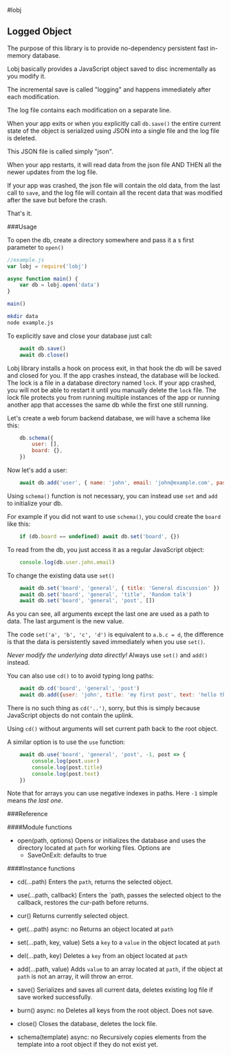 #lobj

## Logged Object

The purpose of this library is to provide no-dependency persistent fast in-memory database.

Lobj basically provides a JavaScript object saved to disc incrementally as you modify it.

The incremental save is called "logging" and happens immediately after each modification.

The log file contains each modification on a separate line.

When your app exits or when you explicitly call `db.save()` the entire current 
state of the object is serialized using JSON into a single file and the log file is deleted.

This JSON file is called simply "json".

When your app restarts, it will read data from the json file AND THEN all the newer updates
from the log file. 

If your app was crashed, the json file will contain the old data, from the last call to `save`, and the log file will contain all the recent data that was modified after the save but before the crash.

That's it.

###Usage

To open the db, create a directory somewhere and pass it a s first parameter to `open()`

```js
//example.js
var lobj = require('lobj')

async function main() {
	var db = lobj.open('data')
}

main()
```

```bash
mkdir data
node example.js
```

To explicitly save and close your database just call:
```js
	await db.save()
	await db.close()
```

Lobj library installs a hook on process exit, in that hook the db will be saved and closed for you. If the app crashes instead, the database will be locked. The lock is a file in a database directory named `lock`. If your app crashed, you will not be able to restart it until you manually delete the `lock` file. The lock file protects you from running multiple instances of the app or running another app that accesses the same db while the first one still running.

Let's create a web forum backend database, we will have a schema like this:

```js
	db.schema({
		user: [],
		board: {},
	})
```

Now let's add a user:

```js
	await db.add('user', { name: 'john', email: 'john@example.com', password: '11111111' })
```

Using `schema()` function is not necessary, you can instead use `set` and `add` to initialize your db.

For example if you did not want to use `schema()`, you could create the `board` like this:

```js
	if (db.board == undefined) await db.set('board', {})
```

To read from the db, you just access it as a regular JavaScript object:

```js
	console.log(db.user.john.email)
```

To change the existing data use `set()`

```js
	await db.set('board', 'general', { title: 'General discussion' })
	await db.set('board', 'general', 'title', 'Random talk')
	await db.set('board', 'general', 'post', [])
```

As you can see, all arguments except the last one are used as a path to data. The last argument is the new value.

The code `set('a', 'b', 'c', 'd')` is equivalent to `a.b.c = d`, the difference is that the data is persistently saved immediately when you use `set()`. 

*Never modify the underlying data directly!* Always use `set()` and `add()` instead.

You can also use `cd()` to to avoid typing long paths:

```js
	await db.cd('board', 'general', 'post')
	await db.add({user: 'john', title: 'my first post', text: 'hello there!'})
```

There is no such thing as `cd('..')`, sorry, but this is simply because JavaScript objects do not contain the uplink.

Using `cd()` without arguments will set current path back to the root object.

A similar option is to use the `use` function:

```js
	await db.use('board', 'general', 'post', -1, post => {
		console.log(post.user)
		console.log(post.title)
		console.log(post.text)
	})
```

Note that for arrays you can use negative indexes in paths. Here `-1` simple means *the last one*.

###Reference

####Module functions

- open(path, options)
	Opens or initializes the database and uses the directory located at `path` for working files.
	Options are
	- SaveOnExit: defaults to true

####Instance functions

- cd(...path)
	Enters the `path`, returns the selected object.

- use(...path, callback)
	Enters the `path, passes the selected object to the callback, restores the cur-path before returns.

- cur()
	Returns currently selected object.

- get(...path)
	async: no
	Returns an object located at `path`
	
- set(...path, key, value)
	Sets a `key` to a `value` in the object located at `path`

- del(...path, key)
	Deletes a `key` from an object located at `path`

- add(...path, value)
	Adds `value` to an array located at `path`, if the object at `path` is not an array, it will throw an error.

- save()
	Serializes and saves all current data, deletes existing log file if save worked successfully.

- burn()
	async: no
	Deletes all keys from the root object. Does not save.

- close()
	Closes the database, deletes the lock file.

- schema(template)
	async: no
	Recursively copies elements from the template into a root object if they do not exist yet.






